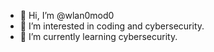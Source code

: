 - 👋 Hi, I’m @wlan0mod0
- 👀 I’m interested in coding and cybersecurity.
- 🌱 I’m currently learning cybersecurity.


<!---
wlan0mod0/wlan0mod0 is a ✨ special ✨ repository because its `README.md` (this file) appears on your GitHub profile.
You can click the Preview link to take a look at your changes.
--->

